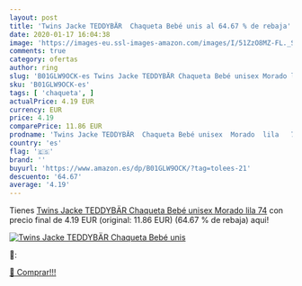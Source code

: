 ```yaml
---
layout: post
title: 'Twins Jacke TEDDYBÄR  Chaqueta Bebé unis al 64.67 % de rebaja'
date: 2020-01-17 16:04:38
image: 'https://images-eu.ssl-images-amazon.com/images/I/51ZzO8MZ-FL._SL200_.jpg'
comments: true
category: ofertas
author: ring
slug: 'B01GLW9OCK-es Twins Jacke TEDDYBÄR Chaqueta Bebé unisex Morado lila 74'
sku: 'B01GLW9OCK-es'
tags: [ 'chaqueta', ]
actualPrice: 4.19 EUR
currency: EUR
price: 4.19
comparePrice: 11.86 EUR
prodname: 'Twins Jacke TEDDYBÄR  Chaqueta Bebé unisex  Morado  lila   74'
country: 'es'
flag: '🇪🇸'
brand: ''
buyurl: 'https://www.amazon.es/dp/B01GLW9OCK/?tag=tolees-21'
descuento: '64.67'
average: '4.19'
---
```


Tienes [Twins Jacke TEDDYBÄR  Chaqueta Bebé unisex  Morado  lila   74](https://www.amazon.es/dp/B01GLW9OCK/?tag=tolees-21) con precio final de  4.19 EUR (original: 11.86 EUR) (64.67 %  de rebaja) aqui!

[![Twins Jacke TEDDYBÄR  Chaqueta Bebé unis](https://images-eu.ssl-images-amazon.com/images/I/51ZzO8MZ-FL._SL200_.jpg)](https://www.amazon.es/dp/B01GLW9OCK/?tag=tolees-21)

🔎:


[🛒 Comprar!!!](https://www.amazon.es/dp/B01GLW9OCK/?tag=tolees-21)
